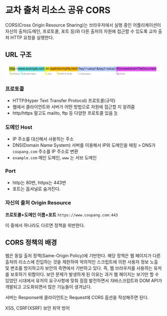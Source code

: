 # 교차 출처 리소스 공유 CORS

CORS(Cross Origin Resource Sharing)는 브라우저에서 실행 중인 어플리케이션이 자신의 출처(도메인, 프로토콜, 포트 등)와 다른 출처의 자원에 접근할 수 있도록 교차 출처 HTTP 요청을 실행한다.

## URL 구조

![1)](../.gitbook/assets/0.png)

### 프로토콜

* HTTP(Hyper Text Transfer Protocol) 프로토콜(규약)
* 웹에서 클라이언트와 서버가 어떤 방법으로 자원에 접근할 지 알려줌
* http/https 말고도 mailto, ftp 등 다양한 프로토콜 있음 [1)](https://hanseul-lee.github.io/2020/12/24/20-12-24-URL/)

### 도메인 Host

* IP 주소를 대신해서 사용하는 주소
* DNS(Domain Name System) 서버를 이용해서 IP와 도메인을 매칭 > DNS가 `coupang.com` 주소를 IP 주소로 변환
* &#x20;`example.com`  메인 도메인, `www` 는 서브 도메인

### Port

* http는 80번, https는 443번
* 포트는 옵셔널로 숨겨진다.



### 자신의 출처 Origin Resource

**프로토콜+도메인 이름+포트** `https://www.coupang.com:443`

이 중에서 하나라도 다르면 정책을 위반한다.



## CORS 정책의 배경

웹은 동일 출처 정책(Same-Origin Policy)에 기반한다. 해당 정책은 웹 페이지가 다른 출처의 리소스에 진입하는 것을 제한하여 악의적인 스크립트에 의한 사용자 정보 노출 및 변조를 방지하고자 보안의 측면에서 기반하고 있다. 즉, 웹 브라우저를 사용하는 유저를 보호하기 위함이다. 보안 문제가 발생하게 된 이유는 과거 웹 페이지는 보기만 할 수 있었던 시대에서 유저의 요구사항에 맞춰 점점 발전하면서 자바스크립트와 DOM API가 개발되고 고도화되면서 많은 기능들이 생겨났다.&#x20;



서버는 Response에 클라이언트는 Request에 CORS 옵션을 작성해주면 된다.





XSS, CSRF(XSRF) 보안 취약 방어

&#x20;
